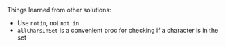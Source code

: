Things learned from other solutions:

  - Use `notin`, not `not in`
  - `allCharsInSet` is a convenient proc for checking if a character is in the set



